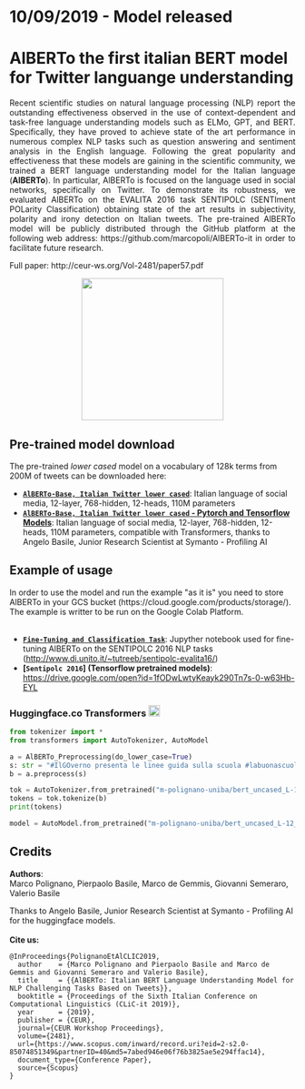 # 10/09/2019 - Model released

# AlBERTo the first italian BERT model for Twitter languange understanding
<p align ="justify" style="text-align: justify;">Recent scientific studies on natural language processing (NLP) report the outstanding effectiveness observed in the use of context-dependent and task-free language understanding models such as ELMo, GPT, and BERT. Specifically, they have proved to achieve state of the art performance in numerous complex NLP tasks such as question answering and sentiment analysis in the English language. Following the great popularity and effectiveness that these models are gaining in the scientific community, we trained a BERT language understanding model for the Italian language (<b>AlBERTo</b>). In particular, AlBERTo is focused on the language used in social networks, specifically on Twitter. To demonstrate its robustness, we evaluated AlBERTo on the EVALITA 2016 task SENTIPOLC (SENTIment POLarity Classification) obtaining state of the art results in subjectivity, polarity and irony detection on Italian tweets. The pre-trained  AlBERTo model will be publicly distributed through the GitHub platform at the following web address: https://github.com/marcopoli/AlBERTo-it in order to facilitate future research.</p>
Full paper:
http://ceur-ws.org/Vol-2481/paper57.pdf
<p align ="center">
<img src="img/AlBERTo.png" width="250"/>
</p>

<h2>Pre-trained model download</h2>

The pre-trained <i>lower cased</i> model on a vocabulary of 128k terms from 200M of tweets can be downloaded here:

*   **[`AlBERTo-Base, Italian Twitter lower cased`](https://drive.google.com/open?id=15pa20vLqmZDXERbcO73M5GsN0Zo8ittF)**:
    Italian language of social media, 12-layer, 768-hidden, 12-heads, 110M parameters
*   **[`AlBERTo-Base, Italian Twitter lower cased` - Pytorch and Tensorflow Models](https://drive.google.com/open?id=1x1pRE7LZilIcPSWgoNpGyci9NwPqZYiL)**:
    Italian language of social media, 12-layer, 768-hidden, 12-heads, 110M parameters, compatible with Transformers, thanks to Angelo Basile, Junior Research Scientist at Symanto - Profiling AI
    

<h2>Example of usage</h2>
In order to use the model and run the example "as it is" you need to store AlBERTo in your GCS bucket (https://cloud.google.com/products/storage/). The example is writter to be run on the Google Colab Platform.
<br><br>

*   **[`Fine-Tuning and Classification Task`](AlBERTo_End_to_End_(Fine_tuning_+_Predicting)_with_Cloud_TPU_Sentence_Classification_Tasks.ipynb)**:
    Jupyther notebook used for fine-tuning AlBERTo on the SENTIPOLC 2016 NLP tasks (http://www.di.unito.it/~tutreeb/sentipolc-evalita16/)
*   **[`Sentipolc 2016`]
(Tensorflow pretrained models)**:  https://drive.google.com/open?id=1fODwLwtyKeayk290Tn7s-0-w63Hb-EYL

<h3>Huggingface.co Transformers <img src="https://huggingface.co/front/assets/huggingface_logo.svg" width="20"></h3>

```python
from tokenizer import *
from transformers import AutoTokenizer, AutoModel

a = AlBERTo_Preprocessing(do_lower_case=True)
s: str = "#IlGOverno presenta le linee guida sulla scuola #labuonascuola - http://t.co/SYS1T9QmQN"
b = a.preprocess(s)

tok = AutoTokenizer.from_pretrained("m-polignano-uniba/bert_uncased_L-12_H-768_A-12_italian_alb3rt0")
tokens = tok.tokenize(b)
print(tokens)

model = AutoModel.from_pretrained("m-polignano-uniba/bert_uncased_L-12_H-768_A-12_italian_alb3rt0")
```

<h2>Credits</h2>
<b>Authors</b>:<br> Marco Polignano, Pierpaolo Basile, Marco de Gemmis, Giovanni Semeraro, Valerio Basile

Thanks to Angelo Basile, Junior Research Scientist at Symanto - Profiling AI for the huggingface models.
<br><br><b>Cite us:</b>
```
@InProceedings{PolignanoEtAlCLIC2019,
  author    = {Marco Polignano and Pierpaolo Basile and Marco de Gemmis and Giovanni Semeraro and Valerio Basile},
  title     = {{AlBERTo: Italian BERT Language Understanding Model for NLP Challenging Tasks Based on Tweets}},
  booktitle = {Proceedings of the Sixth Italian Conference on Computational Linguistics (CLiC-it 2019)},
  year      = {2019},
  publisher = {CEUR},
  journal={CEUR Workshop Proceedings},
  volume={2481},
  url={https://www.scopus.com/inward/record.uri?eid=2-s2.0-85074851349&partnerID=40&md5=7abed946e06f76b3825ae5e294ffac14},
  document_type={Conference Paper},
  source={Scopus}
}
```
